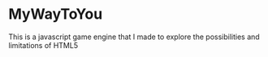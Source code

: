 MyWayToYou
==========

This is a javascript game engine that I made to explore the possibilities and limitations of HTML5